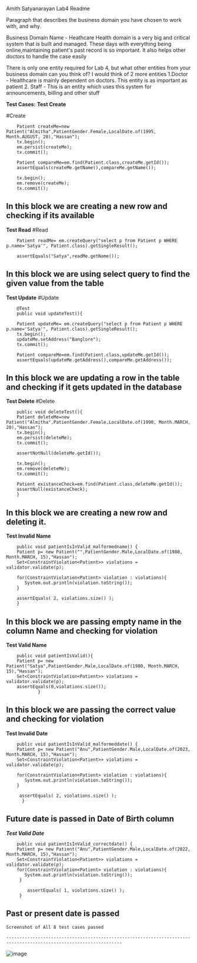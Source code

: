 Amith Satyanarayan Lab4 Readme

Paragraph that describes the business domain you have chosen to work with, and why.

Business Domain Name - Heathcare
    Health domain is a very big and critical system that is built and managed. These days with everything 
being online,maintaining patient's past record is so important. It also helps other doctors to handle the case easily


There is only one entity required for Lab 4, but what other entities from your business domain can you think of? 
    I would think of 2 more entities
        1.Doctor - Healthcare is mainly dependent on doctors. This entity is as important as patient
        2. Staff - This is an entity which uses this system for announcements, billing and other stuff



**Test Cases:**
**Test Create**

#Create

        Patient createMe=new Patient("Almitha",PatientGender.Female,LocalDate.of(1995, Month.AUGUST, 20),"Hassan");
        tx.begin();
        em.persist(createMe);
        tx.commit();
        
        Patient compareMe=em.find(Patient.class,createMe.getId());
        assertEquals(createMe.getName(),compareMe.getName());
        
        tx.begin();
        em.remove(createMe);
        tx.commit();
        
 In this block we are creating a new row and checking if its available  
 ----------------------------------------------------------------------------------------------------
**Test Read**
 #Read
 
        Patient readMe= em.createQuery("select p from Patient p WHERE p.name='Satya'", Patient.class).getSingleResult();
        
        assertEquals("Satya",readMe.getName());
In this block we are using select query to find the given value from the table
-----------------------------------------------------------------------------------------------------
**Test Update**
#Update


        @Test
        public void updateTest(){
        
        Patient updateMe= em.createQuery("select p from Patient p WHERE p.name='Satya'", Patient.class).getSingleResult();
        tx.begin();
        updateMe.setAddress("Banglore");
        tx.commit();
        
        Patient compareMe=em.find(Patient.class,updateMe.getId());
        assertEquals(updateMe.getAddress(),compareMe.getAddress());
In this block we are updating a row in the table and checking if it gets updated in the database
----------------------------------------------------------------------------------------------------
**Test Delete**
#Delete

        public void deleteTest(){
        Patient deleteMe=new Patient("Almitha",PatientGender.Female,LocalDate.of(1990, Month.MARCH, 20),"Hassan");
        tx.begin();
        em.persist(deleteMe);
        tx.commit();
        
        assertNotNull(deleteMe.getId());
        
        tx.begin();
        em.remove(deleteMe);
        tx.commit();
        
        Patient existanceCheck=em.find(Patient.class,deleteMe.getId());
        assertNull(existanceCheck);
        }    
In this block we are creating a new row and deleting it.
-----------------------------------------------------------------------------------------------
**Test Invalid Name**

        public void patientIsInValid_malformedname() {
        Patient p= new Patient("",PatientGender.Male,LocalDate.of(1980, Month.MARCH, 15),"Hassan");
        Set<ConstraintViolation<Patient>> violations = validator.validate(p);
        
        for(ConstraintViolation<Patient> violation : violations){
           System.out.println(violation.toString());
        }
        
        assertEquals( 2, violations.size() );
        }
  
In this block we are passing empty name in the column Name and checking for violation
  -----------------------------------------------------------------------------------------------
**Test Valid Name**
    
        public void patientIsValid(){
        Patient p= new Patient("Satya",PatientGender.Male,LocalDate.of(1980, Month.MARCH, 15),"Hassan");
        Set<ConstraintViolation<Patient>> violations = validator.validate(p);
        assertEquals(0,violations.size());
                }
    
  In this block we are passing the correct value and checking for violation
  ----------------------------------------------------------------------------------------------------------
  **Test Invalid Date**
    
        public void patientIsInValid_malformeddate() {
        Patient p= new Patient("Anu",PatientGender.Male,LocalDate.of(2023, Month.MARCH, 15),"Hassan");
        Set<ConstraintViolation<Patient>> violations = validator.validate(p);
        
        for(ConstraintViolation<Patient> violation : violations){
           System.out.println(violation.toString());
        }
        
         assertEquals( 2, violations.size() );
          }
    
  Future date is passed in Date of Birth column
  ---------------------------------------------------------------------------------------------------------------
 ***Test Valid Date***
    
        public void patientIsInValid_correctdate() {
        Patient p= new Patient("Anu",PatientGender.Male,LocalDate.of(2022, Month.MARCH, 15),"Hassan");
        Set<ConstraintViolation<Patient>> violations = validator.validate(p);
        for(ConstraintViolation<Patient> violation : violations){
           System.out.println(violation.toString());
         }
        
            assertEquals( 1, violations.size() );
         }
    
  Past or present date is passed
  -------------------------------------------------------------------------------------------------------------------
    
    Screenshot of All 8 test cases passed
    
    ------------------------------------------------------------------------------------------------------------------
    
![image](https://user-images.githubusercontent.com/112361486/192439505-eb154554-74a4-4326-b9be-7a057158c0d4.png)



